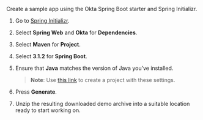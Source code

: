 Create a sample app using the Okta Spring Boot starter and Spring Initializr.

1. Go to [Spring Initializr](https://start.spring.io).
1. Select **Spring Web** and **Okta** for **Dependencies**.
1. Select **Maven** for **Project**.
1. Select **3.1.2** for **Spring Boot**.
1. Ensure that **Java** matches the version of Java you’ve installed.

   > **Note**: Use [this link](https://start.spring.io/#!type=maven-project&language=java&packaging=jar&jvmVersion=11&groupId=com.example&artifactId=demo&name=demo&description=Demo%20project%20for%20Spring%20Boot&packageName=com.example.demo&dependencies=web,okta) to create a project with these settings.

1. Press **Generate**.
1. Unzip the resulting downloaded demo archive into a suitable location ready to start working on.
